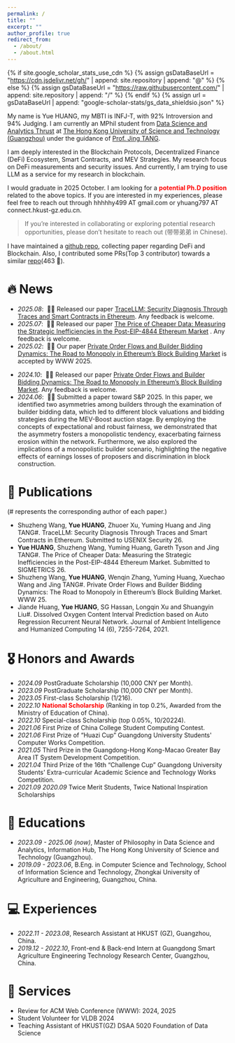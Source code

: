 ```yaml
---
permalink: /
title: ""
excerpt: ""
author_profile: true
redirect_from: 
  - /about/
  - /about.html
---
```


{% if site.google_scholar_stats_use_cdn %}
{% assign gsDataBaseUrl = "https://cdn.jsdelivr.net/gh/" | append: site.repository | append: "@" %}
{% else %}
{% assign gsDataBaseUrl = "https://raw.githubusercontent.com/" | append: site.repository | append: "/" %}
{% endif %}
{% assign url = gsDataBaseUrl | append: "google-scholar-stats/gs_data_shieldsio.json" %}

<span class='anchor' id='about-me'></span>

My name is Yue HUANG, my MBTI is INFJ-T, with 92% Introversion and 94% Judging. I am currently an MPhil student from [Data Science and Analytics Thrust](https://www.hkust-gz.edu.cn/academics/hubs-and-thrust-areas/information-hub/) at [The Hong Kong University of Science and Technology (Guangzhou)](https://www.hkust-gz.edu.cn/) under the guidance of [Prof. Jing TANG](https://sites.google.com/view/jtang). 
<!-- Before pursuing the Mphil degree, I earned a B.Eng degree in Computer Science and Technology from Zhongkai University of Agriculture and Engineering with the mentorship of Prof. Shuangyin Liu. -->
I am deeply interested in the Blockchain Protocols, Decentralized Finance (DeFi) Ecosystem, Smart Contracts, and MEV Strategies. My research focus on DeFi measurements and security issues. And currently, I am trying to use LLM as a service for my research in blockchain.

I would graduate in 2025 October. I am looking for a **<font color=red>potential Ph.D position</font>** related to the above topics. If you are interested in my experiences, please feel free to reach out through hhhhhy499 AT gmail.com or yhuang797 AT connect.hkust-gz.edu.cn.

> If you’re interested in collaborating or exploring potential research opportunities, please don’t hesitate to reach out (带带弟弟 in Chinese). 


I have maintained a [github repo](https://github.com/hyue0768/paper_list), collecting paper regarding DeFi and Blockchain. Also, I contributed some PRs(Top 3 contributor) towards a similar [repo](https://github.com/hzysvilla/Academic_Smart_Contract_Papers)(463 🌟). 


# 🔥 News
- *2025.08*: &nbsp;📌📌 Released our paper [TraceLLM: Security Diagnosis Through Traces and Smart Contracts in Ethereum](https://arxiv.org/abs/2509.03037). Any feedback is welcome.
- *2025.07*: &nbsp;📌📌 Released our paper [The Price of Cheaper Data: Measuring the Strategic Inefficiencies in the Post-EIP-4844 Ethereum Market](https://arxiv.org/pdf/2411.03892) . Any feedback is welcome.
- *2025.02*: &nbsp;📌📌 Our paper [Private Order Flows and Builder Bidding Dynamics: The Road to Monopoly in Ethereum’s Block Building Market](https://dl.acm.org/doi/pdf/10.1145/3696410.3714754) is accepted by WWW 2025.
<!-- - *2024.10*: &nbsp;📌📌 Released our paper [Two Sides of the Same Coin: Large-scale Measurements of Builder and Rollup after EIP-4844](https://arxiv.org/pdf/2411.03892). In this paper, We evaluate the strategies of builders and rollups after EIP-4844. We find that the efficiency of their strategies is like the two sides of the same coin. When the builders strategy is efficient, rollups may need to pay more fees. Oppositely, when rollups adopt the efficient strategy and offer lower fees, builders may face block profits lower than potential profits. Any feedback is welcome.  -->
- *2024.10*: &nbsp;📌📌 Released our paper [Private Order Flows and Builder Bidding Dynamics: The Road to Monopoly in Ethereum’s Block Building Market](https://arxiv.org/pdf/2410.12352). Any feedback is welcome.
- *2024.06*: &nbsp;🎉🎉 Submitted a paper toward S&P 2025. In this paper, we identified two asymmetries among builders through the examination of builder bidding data, which led to different block valuations and bidding strategies during the MEV-Boost auction stage. By employing the concepts of expectational and robust fairness, we demonstrated that the asymmetry fosters a monopolistic tendency, exacerbating fairness erosion within the network. Furthermore, we also explored the implications of a monopolistic builder scenario, highlighting the negative effects of earnings losses of proposers and discrimination in block construction.


# 📝 Publications
(# represents the corresponding author of each paper.)
- Shuzheng Wang, **Yue HUANG**, Zhuoer Xu, Yuming Huang and Jing TANG#. TraceLLM: Security Diagnosis Through Traces and Smart Contracts in Ethereum. Submitted to USENIX Security 26.
-	**Yue HUANG**, Shuzheng Wang, Yuming Huang, Gareth Tyson and Jing TANG#. The Price of Cheaper Data: Measuring the Strategic Inefficiencies in the Post-EIP-4844 Ethereum Market. Submitted to SIGMETRICS 26.
- Shuzheng Wang, **Yue HUANG**, Wenqin Zhang, Yuming Huang, Xuechao Wang and Jing TANG#. Private Order Flows and Builder Bidding Dynamics: The Road to Monopoly in Ethereum’s Block Building Market. WWW 25.
- Jiande Huang, **Yue HUANG**, SG Hassan, Longqin Xu and Shuangyin Liu#. Dissolved Oxygen Content Interval Prediction based on Auto Regression Recurrent Neural Network. Journal of Ambient Intelligence and Humanized Computing 14 (6), 7255-7264, 2021.


# 🎖 Honors and Awards
- *2024.09* PostGraduate Scholarship (10,000 CNY per Month).
- *2023.09* PostGraduate Scholarship (10,000 CNY per Month).
- *2023.05* First-class Scholarship (1/216).
- *2022.10* **<font color=red>National Scholarship</font>**
 (Ranking in top 0.2%, Awarded from the Ministry of Education of China). 
- *2022.10* Special-class Scholarship (top 0.05%, 10/20224).
- *2021.06* First Prize of China College Student Computing Contest.
- *2021.06* First Prize of “Huazi Cup” Guangdong University Students' Computer Works Competition.
- *2021.05* Third Prize in the Guangdong-Hong Kong-Macao Greater Bay Area IT System Development Competition.
- *2021.04* Third Prize of the 16th “Challenge Cup” Guangdong University Students' Extra-curricular Academic Science and Technology Works Competition.
- *2021.09* *2020.09* Twice Merit Students, Twice National Inspiration Scholarships


# 📖 Educations
- *2023.09 - 2025.06 (now)*, Master of Philosophy in Data Science and Analytics, Information Hub, The Hong Kong University of Science and Technology (Guangzhou). 
- *2019.09 - 2023.06*, B.Eng. in Computer Science and Technology, School of Information Science and Technology, Zhongkai University of Agriculture and Engineering, Guangzhou, China. 


# 💻 Experiences
- *2022.11 - 2023.08*, Research Assistant at HKUST (GZ), Guangzhou, China.
- *2019.12 - 2022.10*, Front-end & Back-end Intern at Guangdong Smart Agriculture Engineering Technology Research Center, Guangzhou, China.

# 📜 Services
- Review for ACM Web Conference (WWW): 2024, 2025
- Student Volunteer for VLDB 2024
- Teaching Assistant of HKUST(GZ) DSAA 5020 Foundation of Data Science